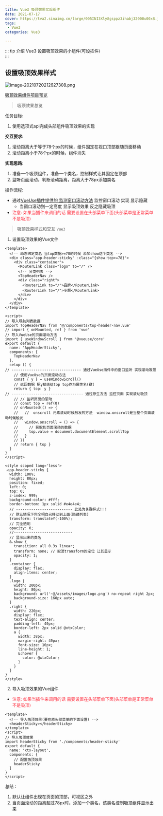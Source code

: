 ```yaml
---
title: Vue3 吸顶效果实现组件
date: 2021-07-17
cover: https://tva2.sinaimg.cn/large/005INI3Xly8gsppz3ihabj32000u00x8.jpg
tags:
 - Vue3
categories: Vue3

---
```


::: tip 介绍
Vue3 设置吸顶效果的小组件(可设插件)<br>
:::

<!-- more -->

##  设置吸顶效果样式

![image-20210720212627308.png](https://jinyanlong-1305883696.cos.ap-hongkong.myqcloud.com/C2ErdLpbePHzacq.png)

[吸顶效果组件项目预览](https://gitee.com/liu_kaili/Vue_little_rabbit_fresh)

> 吸顶效果总览

任务目标: 

1. 使用选项式api完成头部组件吸顶效果的实现

**交互要求**: 

1. 滚动距离大于等于78个px的时候，组件固定在视口顶部跟随页面移动
2. 滚动距离小于78个px的时候，组件消失

**实现思路**: 

1. 准备一个吸顶组件，准备一个类名，控制样式让其固定在顶部
2. 监听页面滚动，判断滚动距离，距离大于78px添加类名

操作流程: 

* 通过[VueUse插件提供的 监测窗口滚动方法](https://vueuse.org/core/useWindowScroll/) 监控窗口滚动 实现 显示隐藏
  * 当窗口滚动到一定高度 显示吸顶效果 反之隐藏吸顶
* <font color = #ff3040>注意: 如果当插件来调用的话 需要设置在头部菜单下面(头部菜单是正常菜单 不是吸顶) </font>

> 吸顶效果样式和交互 `Vue3`

1. 设置吸顶效果的Vue文件

```vue
<template>
  <!-- 动态绑定类名 当top数据>=78的时候 添加show这个类名 -->
  <div class="app-header-sticky" :class="{show:top>=78}">
    <div class="container">
      <RouterLink class="logo" to="/" />
      <!-- 分类列表 -->
      <TopHeaderNav />
      <div class="right">
        <RouterLink to="/">品牌</RouterLink>
        <RouterLink to="/">专题</RouterLink>
      </div>
    </div>
  </div>
</template>

<script>
// 导入导航列表数据
import TopHeaderNav from '@/components/top-header-nav.vue'
// import { onMounted, ref } from 'vue'
// 导入VueUse的页面滚动方法
import { useWindowScroll } from '@vueuse/core'
export default {
  name: 'AppHeaderSticky',
  components: {
    TopHeaderNav
  },
  setup () {
// -------------------------------- 通过VueUse插件中的窗口监听 实现滚动吸顶
    // 使用VueUse的页面滚动方法
    const { y } = useWindowScroll()
    // 返回数据 把y赋值给top top作为属性名(键)
    return { top: y }
// --------------------------------- 通过原生方法 监控页面 实现滚动吸顶
    // // 监听页面的滚动
    // const top = ref(0)
    // onMounted(() => {
    //   //  onscroll 元素滚动时候触发的方法  window.onscroll是当整个页面滚动时候触发
    //   window.onscroll = () => {
    //     // 获取到页面滚动的数据
    //     top.value = document.documentElement.scrollTop
    //   }
    // })
    // return { top }
  }
}
</script>

<style scoped lang='less'>
.app-header-sticky {
  width: 100%;
  height: 80px;
  position: fixed;
  left: 0;
  top: 0;
  z-index: 999;
  background-color: #fff;
  border-bottom: 1px solid #e4e4e4;
  // -------------------------- 此处为关键样式!!!
  // 默认情况下完全把自己移动到上面(隐藏列表)
  transform: translateY(-100%);
  // 完全透明
  opacity: 0;
  //---------------------------
  // 显示出来的类名
  &.show {
    transition: all 0.3s linear;
    transform: none; // 取消transform的定位 让其显示
    opacity: 1;
  }
  .container {
    display: flex;
    align-items: center;
  }
  .logo {
    width: 200px;
    height: 80px;
    background: url('~@/assets/images/logo.png') no-repeat right 2px;
    background-size: 160px auto;
  }
  .right {
    width: 220px;
    display: flex;
    text-align: center;
    padding-left: 40px;
    border-left: 2px solid @xtxColor;
    a {
      width: 38px;
      margin-right: 40px;
      font-size: 16px;
      line-height: 1;
      &:hover {
        color: @xtxColor;
      }
    }
  }
}
</style>

```

2. 导入吸顶效果的Vue组件

* <font color = #ff3040>注意: 如果当插件来调用的话 需要设置在头部菜单下面(头部菜单是正常菜单 不是吸顶) </font>

```vue
<template>
  <!-- 导入吸顶效果(要在原头部菜单的下面设置) -->
  <headerSticky></headerSticky>
</template>
<script>
// 导入吸顶效果
import headerSticky from './components/header-sticky'
export default {
  name: 'xtx-layout',
  components: {
    // 配置吸顶效果
    headerSticky
  }
}
</script>
```

总结：

1. 默认让组件出现在页面的顶部，可视区之外
2. 当页面滚动的距离超过78px时，添加一个类名，该类名控制吸顶组件显示出来

